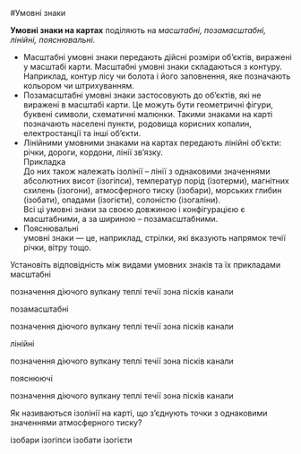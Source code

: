 #Умовні знаки

**Умовні знаки на картах** поділяють на *масштабні, позамасштабні,
лінійні, пояснювальні.*
<ul>
    <li><span class="p1">Масштабні</span> умовні знаки передають дійсні розміри об’єктів, виражені у масштабі карти. Масштабні умовні знаки складаються з контуру. Наприклад, контур лісу чи болота і його заповнення, яке позначають кольором чи штрихуванням.</li>
    <li><span class="p1">Позамасштабні</span> умовні знаки застосовують до об’єктів, які не виражені в масштабі карти. Це можуть бути геометричні фігури, буквені символи, схематичні малюнки. Такими знаками на карті позначають населені пункти, родовища корисних копалин, електростанції та інші об’єкти.</li>
    <li><span class="p1">Лінійними</span> умовними знаками на картах передають лінійні об’єкти: річки, дороги, кордони, лінії зв’язку.<br/>
<div class="ebio-wrap">
<span class="ebio">Прикладка</span>
<div class="ebio-text">
До них також належать ізолінії – лінії з однаковими значеннями абсолютних висот (ізогіпси), температур порід (ізотерми), магнітних схилень (ізогони), атмосферного тиску (ізобари), морських глибин (ізобати), опадами (ізогієти), солоністю (ізогаліни). 
</div>
</div>
Всі ці умовні знаки за своєю довжиною і конфігурацією є масштабними, а за шириною – позамасштабними.</li>
    <li><span class="p1">Пояснювальні</li> умовні знаки — це, наприклад, стрілки, які вказують напрямок течії річки, вітру тощо.</li>
</ul>


<quiz correctLabel="correct" incorrectLabel="incorrect" checkLabel="check"> 
    <question text="">
        <p>Установіть відповідність між видами умовних знаків та їх прикладами<br/>
        масштабні</p>
        <answer>позначення діючого вулкану </answer>
        <answer>теплі течії</answer>
        <answer correct>зона пісків</answer>
        <answer>канали</answer>
    </question>
    <question text="">
        <p>позамасштабні</p>
        <answer correct>позначення діючого вулкану </answer>
        <answer>теплі течії</answer>
        <answer>зона пісків</answer>
        <answer>канали</answer>
    </question>
    <question text="">
        <p>лінійні</p>
        <answer>позначення діючого вулкану </answer>
        <answer>теплі течії</answer>
        <answer>зона пісків</answer>
        <answer correct>канали</answer>
    </question>
    <question text="">
        <p>пояснюючі</p>
        <answer>позначення діючого вулкану </answer>
        <answer correct>теплі течії</answer>
        <answer>зона пісків</answer>
        <answer>канали</answer>
    </question>
    <question text="">
        <p>Як називаються ізолінії на карті, що з’єднують точки з  однаковими значеннями атмосферного тиску?</p>
        <answer correct>ізобари</answer>
        <answer>ізогіпси</answer>
        <answer>ізобати</answer>
        <answer>ізогієти</answer>
    </question>
</quiz>
